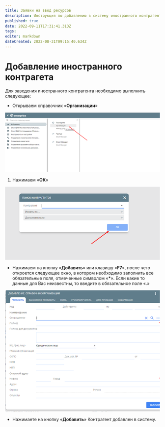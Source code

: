 ```yaml
---
title: Заявки на ввод ресурсов
description: Инструкция по добавлению в систему иностранного контрагента
published: true
date: 2022-09-11T17:31:41.313Z
tags: 
editor: markdown
dateCreated: 2022-08-31T09:15:40.634Z
---
```


# Добавление иностранного контрагета

Для заведения иностранного контрагента необходимо выполнить следующее:

* Открываем справочник «**Организации**»

![](<../../assets/0 (64).png>)

1. Нажимаем «**ОК**»

![](<../../assets/1 (119).png>)

* Нажимаем на кнопку «**Добавить**» или клавишу «**F7**», после чего откроется следующее окно, в котором необходимо заполнить все обязательные поля, отмеченные символом «**\***». Если какие то данные для Вас неизвестны, то введите в обязательное поле «.»

![](<../../assets/2 (133).png>)

* Нажимаете на кнопку «**Добавить**» Контрагент добавлен в систему.
